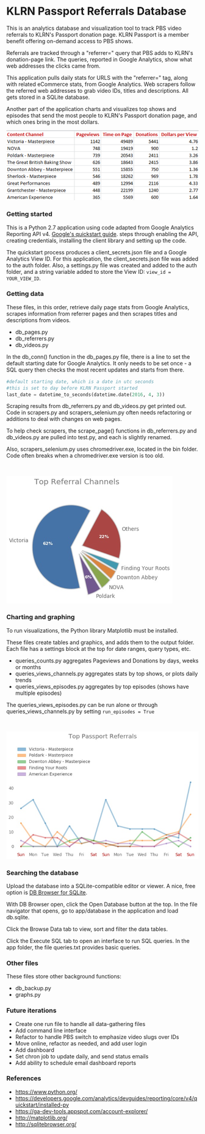 # KLRN Passport Referrals Database 

This is an analytics database and visualization tool to track PBS video referrals to KLRN's Passport donation page. KLRN Passport is a member benefit offering on-demand access to PBS shows.

Referrals are tracked through a "referrer=" query that PBS adds to KLRN's donation-page link. The queries, reported in Google Analytics, show what web addresses the clicks came from.

This application pulls daily stats for URLS with the "referrer=" tag, along with related eCommerce stats, from Google Analytics. Web scrapers follow the referred web addresses to grab video IDs, titles and descriptions. All gets stored in a SQLite database.

Another part of the application charts and visualizes top shows and episodes that send the most people to KLRN's Passport donation page, and which ones bring in the most dollars.

![Top Shows and Donations](images/top_shows_donations.png) 

### Getting started

This is a Python 2.7 application using code adapted from Google Analytics Reporting API v4. [Google's quickstart guide](https://developers.google.com/analytics/devguides/reporting/core/v4/quickstart/installed-py). steps through enabling the API, creating credentials, installing the client library and setting up the code.

The quickstart process produces a client_secrets.json file and a Google Analytics View ID. For this application, the client_secrets.json file was added to the auth folder. Also, a settings.py file was created and added to the auth folder, and a string variable added to store the View ID: `view_id = YOUR_VIEW_ID`. 

### Getting data  

These files, in this order, retrieve daily page stats from Google Analytics, scrapes information from referrer pages and then scrapes titles and descriptions from videos. 

- db_pages.py
- db_referrers.py
- db_videos.py

In the db_conn() function in the db_pages.py file, there is a line to set the default starting date for Google Analytics. It only needs to be set once - a SQL query then checks the most recent updates and starts from there.

```python
#default starting date, which is a date in utc seconds
#this is set to day before KLRN Passport started
last_date = datetime_to_seconds(datetime.date(2016, 4, 3))  
```

Scraping results from db_referrers.py and db_videos.py get printed out. Code in scrapers.py and scrapers_selenium.py often needs refactoring or additions to deal with changes on web pages. 

To help check scrapers, the scrape_page() functions in db_referrers.py and db_videos.py are pulled into test.py, and each is slightly renamed.

Also, scrapers_selenium.py uses chromedriver.exe, located in the bin folder. Code often breaks when a chromedriver.exe version is too old.

<br>

![](images/stats.jpg)

### Charting and graphing  

To run visualizations, the Python library Matplotlib must be installed.

These files create tables and graphics, and adds them to the output folder. Each file has a settings block at the top for date ranges, query types, etc.   

- queries_counts.py aggregates Pageviews and Donations by days, weeks or months  
- queries_views_channels.py aggregates stats by top shows, or plots daily trends  
- queries_views_episodes.py aggregates by top episodes (shows have multiple episodes)

The queries_views_episodes.py can be run alone or through queries_views_channels.py by setting `run_episodes = True`

<br>

![](images/trending_stats.jpg)

### Searching the database

Upload the database into a SQLite-compatible editor or viewer. A nice, free option is [DB Browser for SQLite](http://sqlitebrowser.org/). 

With DB Browser open, click the Open Database button at the top. In the file navigator that opens, go to app/database in the application and load db.sqlite.

Click the Browse Data tab to view, sort and filter the data tables. 

Click the Execute SQL tab to open an interface to run SQL queries. In the app folder, the file queries.txt provides basic queries.

### Other files

These files store other background functions:

- db_backup.py
- graphs.py

### Future iterations

- Create one run file to handle all data-gathering files
- Add command line interface
- Refactor to handle PBS switch to emphasize video slugs over IDs
- Move online, refactor as needed, and add user login 
- Add dashboard  
- Set chron job to update daily, and send status emails
- Add ability to schedule email dashboard reports

### References

- https://www.python.org/
- https://developers.google.com/analytics/devguides/reporting/core/v4/quickstart/installed-py
- https://ga-dev-tools.appspot.com/account-explorer/
- http://matplotlib.org/
- http://sqlitebrowser.org/